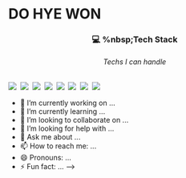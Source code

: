 
# DO HYE WON

<h3 align="center">💻 %nbsp;Tech Stack</h3>
<h6 align="center">Techs I can handle</h6>
<img src="https://img.shields.io/badge/React-61DAFB?style=flat-square&logo=React&logoColor=white"/></a>&nbsp 
<img src="https://img.shields.io/badge/Redux-764ABC?style=flat-square&logo=Redux&logoColor=white"/></a>&nbsp 
<img src="https://img.shields.io/badge/Node.js-339933?style=flat-square&logo=Node.js&logoColor=white"/></a>&nbsp 
<img src="https://img.shields.io/badge/JavaScript-F7DF1E?style=flat-square&logo=JavaScript&logoColor=white"/></a>&nbsp 
<img src="https://img.shields.io/badge/MongoDB-47A248B?style=flat-square&logo=MongoDB&logoColor=white"/></a>&nbsp 
<img src="https://img.shields.io/badge/C++-00599C?style=flat-square&logo=C%2B&2B&logoColor=white"/></a>&nbsp 
<img src="https://img.shields.io/badge/Sass-CC6699?style=flat-square&logo=Sass&logoColor=white"/></a>&nbsp 
<img src="https://img.shields.io/badge/MySQL-4479A1?style=flat-square&logo=MySQL&logoColor=white"/></a>&nbsp 

- 🔭 I’m currently working on ...
- 🌱 I’m currently learning ...
- 👯 I’m looking to collaborate on ...
- 🤔 I’m looking for help with ...
- 💬 Ask me about ...
- 📫 How to reach me: ...
- 😄 Pronouns: ...
- ⚡ Fun fact: ...
-->
